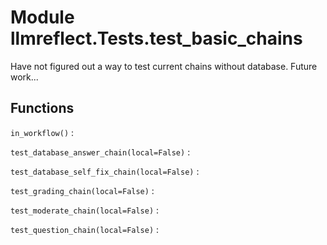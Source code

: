 Module llmreflect.Tests.test_basic_chains
=========================================
Have not figured out a way to test current chains without database.
Future work...

Functions
---------

    
`in_workflow()`
:   

    
`test_database_answer_chain(local=False)`
:   

    
`test_database_self_fix_chain(local=False)`
:   

    
`test_grading_chain(local=False)`
:   

    
`test_moderate_chain(local=False)`
:   

    
`test_question_chain(local=False)`
: